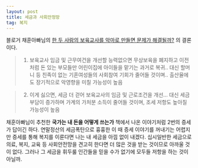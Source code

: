 ```yaml
---
layout: post
title: 세금과 사회안정망
tag: 복지
---
```

블로거 채훈아빠님의 [한 두 사람의 보육교사를 악마로 만들면 문제가 해결될까?](http://m.blog.naver.com/hong8706/220245328464) 의 결론이다.  

> 1. 보육교사 임금 및 근무여건을 개선할 능력없으면 무상보육을 폐지하고 이전처럼 돈 있는 부모들만 어린이집에 아이들을 맡기는 과거로 복귀.. 대신 할머니 등 친족이 없는 기혼여성들의 사회참여 기회가 줄어들 것이며.. 출산율에도 장기적으로 악영향을 미칠 가능성이 높음  

> 2. 이게 싫으면, 세금 더 걷어 보육교사의 임금 및 근로조건을 개선... 대신 세금부담이 증가하며 가계의 가처분 소득이 줄어들 것이며, 조세 저항도 높아질 가능성이 높음  

채훈아빠님이 추천한 **국가는 내 돈을 어떻게 쓰는가** 책에서 나온 이야기처럼 2번의 증세가 답이긴 하다. 연말정산의 세금폭탄으로 흉흉한 이 때 증세 이야기를 꺼내기는 어렵지만 증세를 통해 복지를 이룬다면 나는 내 세금을 아낌 없이 내겠다. 십시일반한 세금으로 의료, 복지, 교육 등 사회안전망을 견고히 한다면 더 많은 것을 받는 것이므로 아까울 것이 없다. 그러나 그 세금을 휘두룰 인간들을 믿을 수가 없기에 모두들 저항을 하는 것이 아닐까.  

